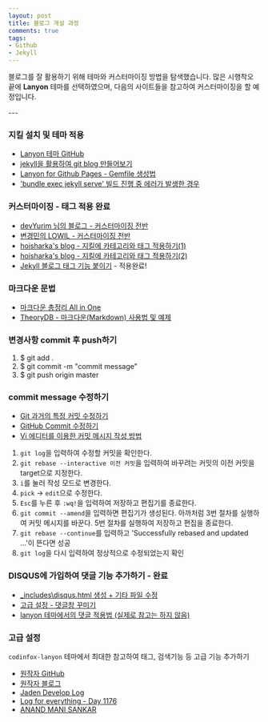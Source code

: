 ```yaml
---
layout: post
title: 블로그 개설 과정
comments: true
tags:
- Github
- Jekyll
---
```

<p class="message">
블로그를 잘 활용하기 위해 테마와 커스터마이징 방법을 탐색했습니다.  많은 시행착오 끝에 <strong>Lanyon</strong> 테마를 선택하였으며, 다음의 사이트들을 참고하여 커스터마이징을 할 예정입니다.
</p>
---

### 지킬 설치 및 테마 적용
+ [Lanyon 테마 GitHub](https://github.com/poole/lanyon)
+ [jekyll을 활용하여 git blog 만들어보기](https://hwiyong.tistory.com/275)
+ [Lanyon for Github Pages - Gemfile 생성법](https://www.akashhajari.com/blogs/Lanyon-for-Github-Pages)
+ ['bundle exec jekyll serve' 빌드 진행 중 에러가 발생한 경우](https://swifteyes.blogspot.com/2016/12/jekyll-github.html)

### 커스터마이징 - 태그 적용 완료
+ [devYurim 님의 블로그 - 커스터마이징 전반](https://devyurim.github.io/DE/Github%20Blog)
+ [변경민의 LOWIL - 커스터마이징 전반](https://changemin.github.io/posts/)
+ [hoisharka's blog - 지킬에 카테고리와 태그 적용하기(1)](https://hoisharka.github.io/jekyll/2017/12/03/jekyll-category-001/)
+ [hoisharka's blog - 지킬에 카테고리와 태그 적용하기(2)](https://hoisharka.github.io/jekyll/2017/12/03/jekyll-category-002/)   
+ [Jekyll 블로그 태그 기능 붙이기](https://hyesun03.github.io/2016/12/05/jekyllTag) - 적용완료!

### 마크다운 문법
+ [마크다운 총정리 All in One](https://steemit.com/kr/@nand/markdown)
+ [TheoryDB - 마크다운(Markdown) 사용법 및 예제](https://theorydb.github.io/envops/2019/05/22/envops-blog-how-to-use-md/) 

### 변경사항 commit 후 push하기
1. $ git add .
2. $ git commit -m "commit message"
3. $ git push origin master

### commit message 수정하기
+ [Git 과거의 특정 커밋 수정하기](https://homoefficio.github.io/2017/04/16/Git-%EA%B3%BC%EA%B1%B0%EC%9D%98-%ED%8A%B9%EC%A0%95-%EC%BB%A4%EB%B0%8B-%EC%88%98%EC%A0%95%ED%95%98%EA%B8%B0/)
+ [GitHub Commit 수정하기](https://coding-groot.tistory.com/30)
+ [Vi 에디터를 이용한 커밋 메시지 작성 방법](https://cau-dosc.github.io/how-to-write-commit-messages-using-vi.html)  
1. `git log`을 입력하여 수정할 커밋을 확인한다.
2. `git rebase --interactive 이전 커밋`을 입력하여 바꾸려는 커밋의 이전 커밋을 target으로 지정한다.
3. `i`를 눌러 작성 모드로 변경한다.
4. `pick` → `edit`으로 수정한다.
5. `Esc`를 누른 후 `:wq!`을 입력하여 저장하고 편집기를 종료한다.
6. `git commit --amend`을 입력하면 편집기가 생성된다. 아까처럼 3번 절차를 실행하여 커밋 메시지를 바꾼다. 5번 절차를 실행하여 저장하고 편집을 종료한다.
7. `git rebase --continue`를 입력하고 'Successfully rebased and updated ...'이 뜬다면 성공
8. `git log`을 다시 입력하여 정상적으로 수정되었는지 확인  

### DISQUS에 가입하여 댓글 기능 추가하기 - 완료
+ [_includes\disqus.html 생성 + 기타 파일 수정](https://skyksit.tistory.com/entry/%EB%94%94%EC%8A%A4%EC%BB%A4%EC%8A%A4-disqus-%EB%A1%9C-%EA%B9%83%ED%97%88%EB%B8%8C%EC%97%90-%EB%8C%93%EA%B8%80-%EA%B8%B0%EB%8A%A5-%EB%8B%AC%EA%B8%B0-jekyll-github-pages)
+ [고급 설정 - 댓글창 꾸미기](https://jamesu.dev/posts/2020/01/03/adding-disqus-comment-service-to-jekyll/)
+ [lanyon 테마에서의 댓글 적용법 (실제로 참고는 하지 않음)](http://anandmanisankar.com/posts/set-up-blog-jekyll-github-pages-2/)  

### 고급 설정
`codinfox-lanyon` 테마에서 최대한 참고하여 태그, 검색기능 등 고급 기능 추가하기  
+ [원작자 GitHub](https://github.com/codinfox/codinfox-lanyon)
+ [원작자 블로그](http://codinfox.github.io/blog/categories/)
+ [Jaden Develop Log](https://callmejaden.github.io/)
+ [Log for everything - Day 1176](https://minyoungjung.github.io/blog/categories/#%EB%B8%94%EB%A1%9C%EA%B7%B8)
+ [ANAND MANI SANKAR](http://anandmanisankar.com/)  